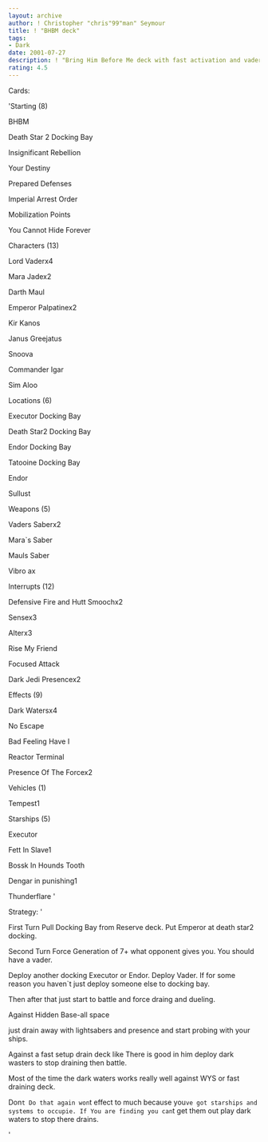 ```yaml
---
layout: archive
author: ! Christopher "chris"99"man" Seymour
title: ! "BHBM deck"
tags:
- Dark
date: 2001-07-27
description: ! "Bring Him Before Me deck with fast activation and vader out second turn.Simple"
rating: 4.5
---
```

Cards: 

'Starting (8)

BHBM

Death Star 2 Docking Bay

Insignificant Rebellion

Your Destiny

Prepared Defenses

Imperial Arrest Order

Mobilization Points

You Cannot Hide Forever


Characters (13)

Lord Vaderx4

Mara Jadex2

Darth Maul

Emperor Palpatinex2

Kir Kanos 

Janus Greejatus

Snoova

Commander Igar

Sim Aloo


Locations (6)

Executor Docking Bay

Death Star2 Docking Bay

Endor Docking Bay

Tatooine Docking Bay

Endor 

Sullust


Weapons (5)

Vaders Saberx2

Mara`s Saber

Mauls Saber

Vibro ax


Interrupts (12)

Defensive Fire and Hutt Smoochx2

Sensex3

Alterx3

Rise My Friend 

Focused Attack

Dark Jedi Presencex2


Effects (9)

Dark Watersx4

No Escape

Bad Feeling Have I

Reactor Terminal

Presence Of The Forcex2


Vehicles (1)

Tempest1


Starships (5)

Executor

Fett In Slave1

Bossk In Hounds Tooth

Dengar in punishing1

Thunderflare '

Strategy: '

First Turn Pull Docking Bay from Reserve deck. Put Emperor at death star2 docking.

Second Turn Force Generation of 7+ what opponent gives you. You should have a vader.

Deploy another docking Executor or Endor. Deploy Vader. If for some reason you haven`t just deploy someone else to docking bay.

Then after that just start to battle and force draing and dueling.


Against Hidden Base-all space

just drain away with lightsabers and presence and start probing with your ships.


Against a fast setup drain deck like There is good in him deploy dark wasters to stop draining then battle.


Most of the time the dark waters works really well against WYS or fast draining deck.


Don`t Do that again won`t effect to much because you`ve got starships and systems to occupie. If You are finding you can`t get them out play dark waters to stop there drains.


'